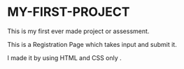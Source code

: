 # MY-FIRST-PROJECT
This is my first ever made project or assessment.

This is a Registration Page which takes input and submit it.

I made it by using HTML and CSS only .
